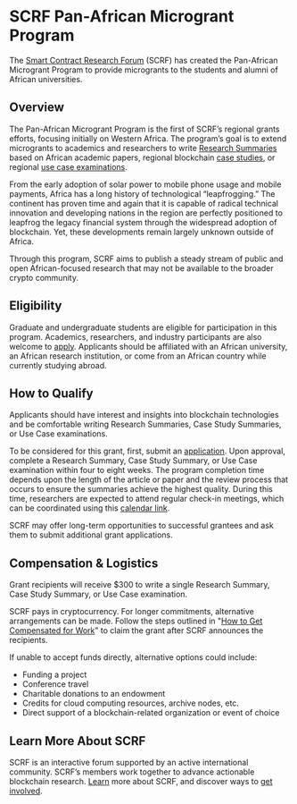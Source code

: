 # SCRF Pan-African Microgrant Program

The [Smart Contract Research Forum](https://www.smartcontractresearch.org/) (SCRF) has created the Pan-African Microgrant Program to provide microgrants to the students and alumni of African universities.


## Overview

The Pan-African Microgrant Program is the first of SCRF’s regional grants efforts, focusing initially on Western Africa. The program’s goal is to extend microgrants to academics and researchers to write [Research Summaries](https://www.smartcontractresearch.org/tag/summary) based on African academic papers, regional blockchain [case studies](https://www.smartcontractresearch.org/t/public-procurement-corruption-and-blockchain-technology-in-south-africa-a-preliminary-legal-inquiry/744), or regional [use case examinations](https://www.smartcontractresearch.org/t/research-summary-using-distributed-ledger-technologies-to-improve-and-maximise-the-collection-of-property-taxes/1176).

From the early adoption of solar power to mobile phone usage and mobile payments, Africa has a long history of technological “leapfrogging.” The continent has proven time and again that it is capable of radical technical innovation and developing nations in the region are perfectly positioned to leapfrog the legacy financial system through the widespread adoption of blockchain. Yet, these developments remain largely unknown outside of Africa.

Through this program, SCRF aims to publish a steady stream of public and open African-focused research that may not be available to the broader crypto community.


## Eligibility

Graduate and undergraduate students are eligible for participation in this program. Academics, researchers, and industry participants are also welcome to [apply](https://forms.gle/GLvFbGZekjaAggXr8). Applicants should be affiliated with an African university, an African research institution, or come from an African country while currently studying abroad.


## How to Qualify

Applicants should have interest and insights into blockchain technologies and be comfortable writing Research Summaries, Case Study Summaries, or Use Case examinations.

To be considered for this grant, first, submit an [application](https://forms.gle/GLvFbGZekjaAggXr8). Upon approval, complete a Research Summary, Case Study Summary, or Use Case examination within four to eight weeks. The program completion time depends upon the length of the article or paper and the review process that occurs to ensure the summaries achieve the highest quality. During this time, researchers are expected to attend regular check-in meetings, which can be coordinated using this [calendar link](https://calendly.com/chrisbates01/30min).

SCRF may offer long-term opportunities to successful grantees and ask them to submit additional grant applications.


## Compensation & Logistics 

Grant recipients will receive $300 to write a single Research Summary, Case Study Summary, or Use Case examination.

SCRF pays in cryptocurrency. For longer commitments, alternative arrangements can be made. Follow the steps outlined in "[How to Get Compensated for Work](https://github.com/smartcontractresearchforum/docs/blob/main/en/content_how_to_get_compensated_for_work.md)" to claim the grant after SCRF announces the recipients.

If unable to accept funds directly, alternative options could include:



* Funding a project
* Conference travel
* Charitable donations to an endowment
* Credits for cloud computing resources, archive nodes, etc.
* Direct support of a blockchain-related organization or event of choice


## Learn More About SCRF

SCRF is an interactive forum supported by an active international community. SCRF’s members work together to advance actionable blockchain research. [Learn](https://github.com/smartcontractresearchforum/docs) more about SCRF, and discover ways to [get involved](https://github.com/smartcontractresearchforum/docs/blob/main/en/content_connecting_with_scrf.md).
